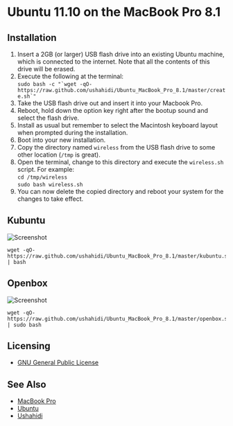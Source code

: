 # Ubuntu 11.10 on the MacBook Pro 8.1

## Installation

1. Insert a 2GB (or larger) USB flash drive into an existing Ubuntu machine, which is connected to the internet. Note that all the contents of this drive will be erased.
2. Execute the following at the terminal:  
``sudo bash -c "`wget -qO- https://raw.github.com/ushahidi/Ubuntu_MacBook_Pro_8.1/master/create.sh`"``
3. Take the USB flash drive out and insert it into your Macbook Pro.
4. Reboot, hold down the option key right after the bootup sound and select the flash drive.
5. Install as usual but remember to select the Macintosh keyboard layout when prompted during the installation.
6. Boot into your new installation.
7. Copy the directory named `wireless` from the USB flash drive to some other location (`/tmp` is great).
8. Open the terminal, change to this directory and execute the `wireless.sh` script. For example:  
`cd /tmp/wireless`  
`sudo bash wireless.sh`  
9. You can now delete the copied directory and reboot your system for the changes to take effect.

## Kubuntu

![Screenshot](http://i.imgur.com/uQQJE.png)

    wget -qO- https://raw.github.com/ushahidi/Ubuntu_MacBook_Pro_8.1/master/kubuntu.sh | bash

## Openbox

![Screenshot](http://i.imgur.com/mNODR.jpg)

    wget -qO- https://raw.github.com/ushahidi/Ubuntu_MacBook_Pro_8.1/master/openbox.sh | sudo bash

## Licensing

* [GNU General Public License](http://www.gnu.org/copyleft/gpl.html)

## See Also

* [MacBook Pro](http://en.wikipedia.org/wiki/MacBook_Pro)
* [Ubuntu](http://www.ubuntu.com/)
* [Ushahidi](http://www.ushahidi.com/)
